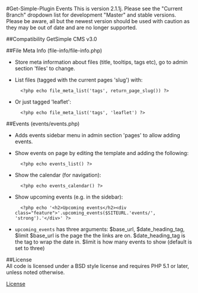 #Get-Simple-Plugin Events
This is version 2.1.1j.  Please see the "Current Branch" dropdown list for development "Master" and stable versions.
Please be aware, all but the newest version should be used with caution as they may be out of date and are no longer supported.

##Compatibility
GetSimple CMS v3.0

##File Meta Info (file-info/file-info.php)

* Store meta information about files (title, tooltips, tags etc), go to admin section 'files' to change.

* List files (tagged with the current pages 'slug') with:

		<?php echo file_meta_list('tags', return_page_slug()) ?>

* Or just tagged 'leaflet':

		<?php echo file_meta_list('tags', 'leaflet') ?>

##Events (events/events.php)

* Adds events sidebar menu in admin section 'pages' to allow adding events.

* Show events on page by editing the template and adding the following:

		<?php echo events_list() ?>

* Show the calendar (for navigation):

		<?php echo events_calendar() ?>

* Show upcoming events (e.g. in the sidebar):

		<?php echo '<h2>Upcoming events</h2><div class="feature">'.upcoming_events($SITEURL.'events/', 'strong').'</div>' ?>

* `upcoming_events` has three arguments: $base_url, $date_heading_tag, $limit
$base_url is the page the the links are on. $date_heading_tag is the tag to wrap the
date in. $limit is how many events to show (default is set to three)

##License	
All code is licensed under a BSD style license and requires PHP 5.1 or later, unless noted otherwise.  

[License](https://github.com/dougrdotnet/get-simple-plugins/blob/master/LICENSE)